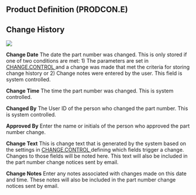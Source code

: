 ##  Product Definition (PRODCON.E)

<PageHeader />

##  Change History

![](./PRODCON-E-7.jpg)

**Change Date** The date the part number was changed. This is only stored if one of two conditions are met: 1) The parameters are set in [ CHANGE.CONTROL ](../../../../ACE-OVERVIEW/ACE-ENTRY/CHANGE-CONTROL/README.md) and a change was made that met the criteria for storing change history or 2) Change notes were entered by the user. This field is system controlled.   
  
**Change Time** The time the part number was changed. This is system
controlled.  
  
**Changed By** The User ID of the person who changed the part number. This is
system controlled.  
  
**Approved By** Enter the name or initials of the person who approved the part
number change.  
  
**Change Text** This is change text that is generated by the system based on the settings in [ CHANGE.CONTROL ](../../../../ACE-OVERVIEW/ACE-ENTRY/CHANGE-CONTROL/README.md) defining which fields trigger a change. Changes to those fields will be noted here. This text will also be included in the part number change notices sent by email.   
  
**Change Notes** Enter any notes associated with changes made on this date and
time. These notes will also be included in the part number change notices sent
by email.  
  
  
<badge text= "Version 8.10.57" vertical="middle" />

<PageFooter />